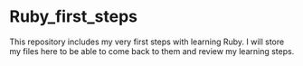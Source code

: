 # Ruby_first_steps
This repository includes my very first steps with learning Ruby. I will store my files here to be able to come back to them and review my learning steps. 
